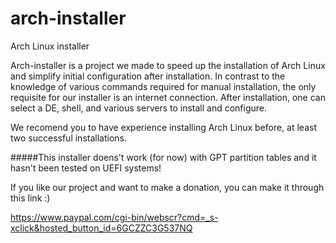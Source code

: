 arch-installer
==============
Arch Linux installer

Arch-installer is a project we made to speed up the installation of Arch Linux and simplify initial configuration after installation. In contrast to the knowledge of various commands required for manual installation, the only requisite for our installer is an internet connection. After installation, one can select a DE, shell, and various servers to install and configure.

We recomend you to have experience installing Arch Linux before, at least two successful installations.

#####This installer doens't work (for now) with GPT partition tables and it hasn't been tested on UEFI systems!

If you like our project and want to make a donation, you can make it through this link :)

https://www.paypal.com/cgi-bin/webscr?cmd=_s-xclick&hosted_button_id=6GCZZC3G537NQ
